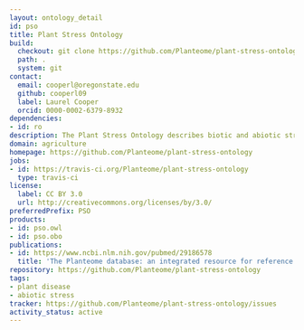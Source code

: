```yaml
---
layout: ontology_detail
id: pso
title: Plant Stress Ontology
build:
  checkout: git clone https://github.com/Planteome/plant-stress-ontology.git
  path: .
  system: git
contact:
  email: cooperl@oregonstate.edu
  github: cooperl09
  label: Laurel Cooper
  orcid: 0000-0002-6379-8932
dependencies:
- id: ro
description: The Plant Stress Ontology describes biotic and abiotic stresses that a plant may encounter.
domain: agriculture
homepage: https://github.com/Planteome/plant-stress-ontology
jobs:
- id: https://travis-ci.org/Planteome/plant-stress-ontology
  type: travis-ci
license:
  label: CC BY 3.0
  url: http://creativecommons.org/licenses/by/3.0/
preferredPrefix: PSO
products:
- id: pso.owl
- id: pso.obo
publications:
- id: https://www.ncbi.nlm.nih.gov/pubmed/29186578
  title: 'The Planteome database: an integrated resource for reference ontologies, plant genomics and phenomics.'
repository: https://github.com/Planteome/plant-stress-ontology
tags:
- plant disease
- abiotic stress
tracker: https://github.com/Planteome/plant-stress-ontology/issues
activity_status: active
---
```

